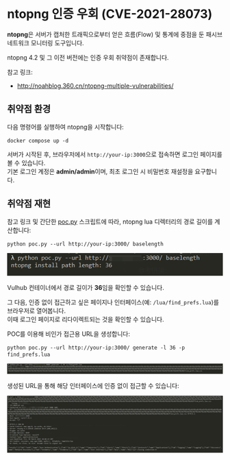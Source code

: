 # ntopng 인증 우회 (CVE-2021-28073)

**ntopng**은 서버가 캡처한 트래픽으로부터 얻은 흐름(Flow) 및 통계에 중점을 둔 패시브 네트워크 모니터링 도구입니다.

ntopng 4.2 및 그 이전 버전에는 인증 우회 취약점이 존재합니다.

참고 링크:

- http://noahblog.360.cn/ntopng-multiple-vulnerabilities/

## 취약점 환경

다음 명령어를 실행하여 ntopng을 시작합니다:

```
docker compose up -d
```

서버가 시작된 후, 브라우저에서 `http://your-ip:3000`으로 접속하면 로그인 페이지를 볼 수 있습니다.  
기본 로그인 계정은 **admin/admin**이며, 최초 로그인 시 비밀번호 재설정을 요구합니다.

## 취약점 재현

참고 링크 및 간단한 [poc.py](poc.py) 스크립트에 따라, ntopng lua 디렉터리의 경로 길이를 계산합니다:

```
python poc.py --url http://your-ip:3000/ baselength
```

![](1.png)

Vulhub 컨테이너에서 경로 길이가 **36**임을 확인할 수 있습니다.

그 다음, 인증 없이 접근하고 싶은 페이지나 인터페이스(예: `/lua/find_prefs.lua`)를 브라우저로 열어봅니다.  
이때 로그인 페이지로 리다이렉트되는 것을 확인할 수 있습니다.

POC를 이용해 비인가 접근용 URL을 생성합니다:

```
python poc.py --url http://your-ip:3000/ generate -l 36 -p find_prefs.lua
```

![](2.png)

생성된 URL을 통해 해당 인터페이스에 인증 없이 접근할 수 있습니다:

![](3.png)
